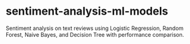 # sentiment-analysis-ml-models
Sentiment analysis on text reviews using Logistic Regression, Random Forest, Naive Bayes, and Decision Tree with performance comparison.
